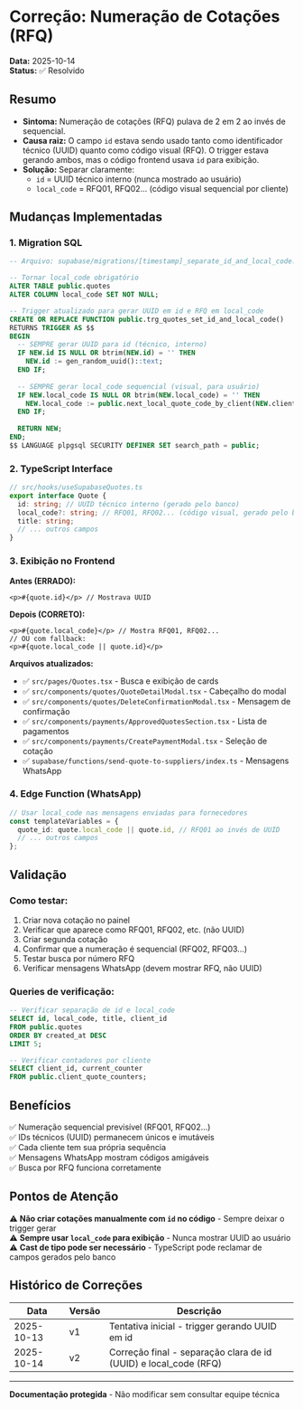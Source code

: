# Correção: Numeração de Cotações (RFQ)

**Data:** 2025-10-14  
**Status:** ✅ Resolvido

## Resumo

- **Sintoma:** Numeração de cotações (RFQ) pulava de 2 em 2 ao invés de sequencial.
- **Causa raiz:** O campo `id` estava sendo usado tanto como identificador técnico (UUID) quanto como código visual (RFQ). O trigger estava gerando ambos, mas o código frontend usava `id` para exibição.
- **Solução:** Separar claramente:
  - `id` = UUID técnico interno (nunca mostrado ao usuário)
  - `local_code` = RFQ01, RFQ02... (código visual sequencial por cliente)

## Mudanças Implementadas

### 1. Migration SQL
```sql
-- Arquivo: supabase/migrations/[timestamp]_separate_id_and_local_code.sql

-- Tornar local_code obrigatório
ALTER TABLE public.quotes 
ALTER COLUMN local_code SET NOT NULL;

-- Trigger atualizado para gerar UUID em id e RFQ em local_code
CREATE OR REPLACE FUNCTION public.trg_quotes_set_id_and_local_code()
RETURNS TRIGGER AS $$
BEGIN
  -- SEMPRE gerar UUID para id (técnico, interno)
  IF NEW.id IS NULL OR btrim(NEW.id) = '' THEN
    NEW.id := gen_random_uuid()::text;
  END IF;
  
  -- SEMPRE gerar local_code sequencial (visual, para usuário)
  IF NEW.local_code IS NULL OR btrim(NEW.local_code) = '' THEN
    NEW.local_code := public.next_local_quote_code_by_client(NEW.client_id, 'RFQ');
  END IF;
  
  RETURN NEW;
END;
$$ LANGUAGE plpgsql SECURITY DEFINER SET search_path = public;
```

### 2. TypeScript Interface
```typescript
// src/hooks/useSupabaseQuotes.ts
export interface Quote {
  id: string; // UUID técnico interno (gerado pelo banco)
  local_code?: string; // RFQ01, RFQ02... (código visual, gerado pelo banco)
  title: string;
  // ... outros campos
}
```

### 3. Exibição no Frontend

**Antes (ERRADO):**
```tsx
<p>#{quote.id}</p> // Mostrava UUID
```

**Depois (CORRETO):**
```tsx
<p>#{quote.local_code}</p> // Mostra RFQ01, RFQ02...
// OU com fallback:
<p>#{quote.local_code || quote.id}</p>
```

**Arquivos atualizados:**
- ✅ `src/pages/Quotes.tsx` - Busca e exibição de cards
- ✅ `src/components/quotes/QuoteDetailModal.tsx` - Cabeçalho do modal
- ✅ `src/components/quotes/DeleteConfirmationModal.tsx` - Mensagem de confirmação
- ✅ `src/components/payments/ApprovedQuotesSection.tsx` - Lista de pagamentos
- ✅ `src/components/payments/CreatePaymentModal.tsx` - Seleção de cotação
- ✅ `supabase/functions/send-quote-to-suppliers/index.ts` - Mensagens WhatsApp

### 4. Edge Function (WhatsApp)
```typescript
// Usar local_code nas mensagens enviadas para fornecedores
const templateVariables = {
  quote_id: quote.local_code || quote.id, // RFQ01 ao invés de UUID
  // ... outros campos
};
```

## Validação

### Como testar:
1. Criar nova cotação no painel
2. Verificar que aparece como RFQ01, RFQ02, etc. (não UUID)
3. Criar segunda cotação
4. Confirmar que a numeração é sequencial (RFQ02, RFQ03...)
5. Testar busca por número RFQ
6. Verificar mensagens WhatsApp (devem mostrar RFQ, não UUID)

### Queries de verificação:
```sql
-- Verificar separação de id e local_code
SELECT id, local_code, title, client_id
FROM public.quotes
ORDER BY created_at DESC
LIMIT 5;

-- Verificar contadores por cliente
SELECT client_id, current_counter
FROM public.client_quote_counters;
```

## Benefícios

✅ Numeração sequencial previsível (RFQ01, RFQ02...)  
✅ IDs técnicos (UUID) permanecem únicos e imutáveis  
✅ Cada cliente tem sua própria sequência  
✅ Mensagens WhatsApp mostram códigos amigáveis  
✅ Busca por RFQ funciona corretamente  

## Pontos de Atenção

⚠️ **Não criar cotações manualmente com `id` no código** - Sempre deixar o trigger gerar  
⚠️ **Sempre usar `local_code` para exibição** - Nunca mostrar UUID ao usuário  
⚠️ **Cast de tipo pode ser necessário** - TypeScript pode reclamar de campos gerados pelo banco

## Histórico de Correções

| Data | Versão | Descrição |
|------|--------|-----------|
| 2025-10-13 | v1 | Tentativa inicial - trigger gerando UUID em id |
| 2025-10-14 | v2 | Correção final - separação clara de id (UUID) e local_code (RFQ) |

---

**Documentação protegida** - Não modificar sem consultar equipe técnica
